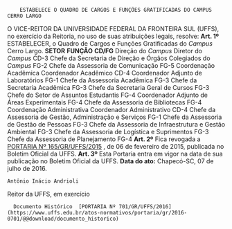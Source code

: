         ESTABELECE O QUADRO DE CARGOS E FUNÇÕES GRATIFICADAS DO CAMPUS CERRO LARGO  

 O VICE-REITOR DA UNIVERSIDADE FEDERAL DA FRONTEIRA SUL (UFFS), no exercício da Reitoria, no uso de suas atribuições legais, resolve:   **Art. 1º** ESTABELECER, o Quadro de Cargos e Funções Gratificadas do *Campus* Cerro Largo.     **SETOR**    **FUNÇÃO**    **CD/FG**      Direção do *Campus*    Diretor do *Campus*    CD-3     Chefe da Secretaria de Direção e Órgãos Colegiados do *Campus*    FG-2     Chefe da Assessoria de Comunicação   FG-5     Coordenação Acadêmica   Coordenador Acadêmico   CD-4     Coordenador Adjunto de Laboratórios   FG-1     Chefe da Assessoria Acadêmica   FG-3     Chefe da Secretaria Acadêmica   FG-3     Chefe da Secretaria Geral de Cursos   FG-3     Chefe do Setor de Assuntos Estudantis   FG-4     Coordenador Adjunto de Áreas Experimentais   FG-4     Chefe da Assessoria de Bibliotecas   FG-4     Coordenação Administrativa   Coordenador Administrativo   CD-4     Chefe da Assessoria de Gestão, Administração e Serviços   FG-1     Chefe da Assessoria de Gestão de Pessoas   FG-3     Chefe da Assessoria de Infraestrutura e Gestão Ambiental   FG-3     Chefe da Assessoria de Logística e Suprimentos   FG-3     Chefe da Assessoria de Planejamento   FG-4       **Art. 2º** Fica revogada a [PORTARIA Nº 165/GR/UFFS/2015](https://www.uffs.edu.br/atos-normativos/portaria/gr/2015-0165)  , de 06 de fevereiro de 2015, publicada no Boletim Oficial da UFFS.   **Art. 3º** Esta Portaria entra em vigor na data de sua publicação no Boletim Oficial da UFFS.      **Data do ato:** Chapecó-SC, 07 de julho de 2016.   
 

    Antônio Inácio Andrioli   
 Reitor da UFFS, em exercício 

      Documento Histórico  [PORTARIA Nº 701/GR/UFFS/2016](https://www.uffs.edu.br/atos-normativos/portaria/gr/2016-0701/@@download/documento_historico)     
      